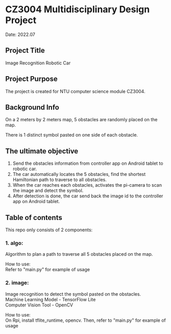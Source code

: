 # CZ3004 Multidisciplinary Design Project
Date: 2022.07

## Project Title
Image Recognition Robotic Car

## Project Purpose
The project is created for NTU computer science module CZ3004.


## Background Info

On a 2 meters by 2 meters map, 5 obstacles are randomly placed on the map.<br/>

There is 1 distinct symbol pasted on one side of each obstacle.


## The ultimate objective

1. Send the obstacles information from controller app on Android tablet to robotic car.<br/>
2. The car automatically locates the 5 obstacles, find the shortest Hamiltonian path to traverse to all obstacles.<br/>
3. When the car reaches each obstacles, activates the pi-camera to scan the image and detect the symbol.<br/>
4. After detection is done, the car send back the image id to the controller app on Android tablet.


## Table of contents

This repo only consists of 2 components:

### 1. algo:
Algorithm to plan a path to traverse all 5 obstacles placed on the map.<br/>

How to use: <br/>
Refer to "main.py" for example of usage


### 2. image:
Image recognition to detect the symbol pasted on the obstacles.<br/>
Machine Learning Model - TensorFlow Lite<br/>
Computer Vision Tool - OpenCV<br/>

How to use:<br/>
On Rpi, install tflite_runtime, opencv. Then, refer to "main.py" for example of usage

